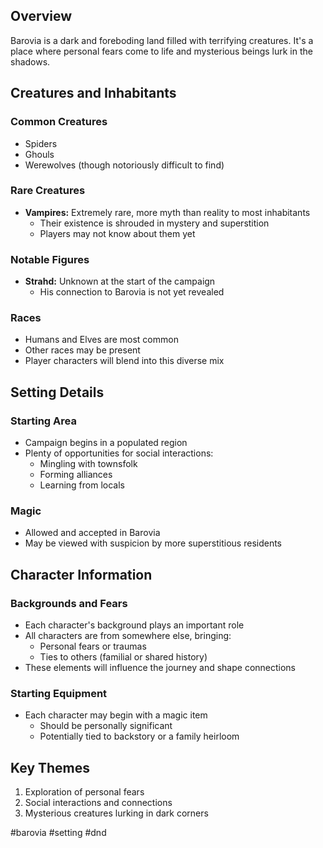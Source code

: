 ## Overview

Barovia is a dark and foreboding land filled with terrifying creatures. It's a place where personal fears come to life and mysterious beings lurk in the shadows.

## Creatures and Inhabitants

### Common Creatures

- Spiders
- Ghouls
- Werewolves (though notoriously difficult to find)

### Rare Creatures

- **Vampires:** Extremely rare, more myth than reality to most inhabitants
    - Their existence is shrouded in mystery and superstition
    - Players may not know about them yet

### Notable Figures

- **Strahd:** Unknown at the start of the campaign
    - His connection to Barovia is not yet revealed

### Races

- Humans and Elves are most common
- Other races may be present
- Player characters will blend into this diverse mix

## Setting Details

### Starting Area

- Campaign begins in a populated region
- Plenty of opportunities for social interactions:
    - Mingling with townsfolk
    - Forming alliances
    - Learning from locals

### Magic

- Allowed and accepted in Barovia
- May be viewed with suspicion by more superstitious residents

## Character Information

### Backgrounds and Fears

- Each character's background plays an important role
- All characters are from somewhere else, bringing:
    - Personal fears or traumas
    - Ties to others (familial or shared history)
- These elements will influence the journey and shape connections

### Starting Equipment

- Each character may begin with a magic item
    - Should be personally significant
    - Potentially tied to backstory or a family heirloom

## Key Themes

1. Exploration of personal fears
2. Social interactions and connections
3. Mysterious creatures lurking in dark corners

#barovia #setting #dnd